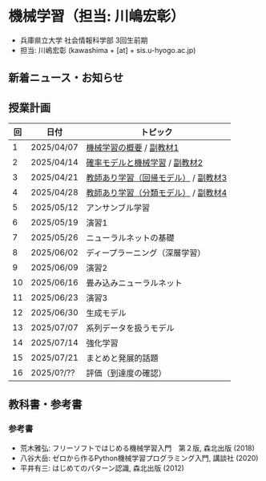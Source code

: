 # 機械学習（担当: 川嶋宏彰）

- 兵庫県立大学 社会情報科学部 3回生前期
- 担当: 川嶋宏彰 (kawashima + [at] + sis.u-hyogo.ac.jp)

## 新着ニュース・お知らせ


## 授業計画

|回 |日付 |トピック|
|---|---|---|
|1 |2025/04/07 |[機械学習の概要](slide/MachineLearning2025_01.pdf) / [副教材1](slide/ml2025intro_01.pdf)|
|2 |2025/04/14 |[確率モデルと機械学習](slide/MachineLearning2025_02.pdf) / [副教材2](slide/ml2025intro_02.pdf)|
|3 |2025/04/21 |[教師あり学習（回帰モデル）](slide/MachineLearning2025_03.pdf) / [副教材3](slide/ml2025intro_03.pdf)|
|4 |2025/04/28 |[教師あり学習（分類モデル）](slide/MachineLearning2025_04.pdf) / [副教材4](slide/ml2025intro_04.pdf)|
|5 |2025/05/12 |アンサンブル学習|
|6 |2025/05/19 |演習1|
|7 |2025/05/26 |ニューラルネットの基礎|
|8 |2025/06/02 |ディープラーニング（深層学習）|
|9 |2025/06/09 |演習2|
|10|2025/06/16 |畳み込みニューラルネット|
|11|2025/06/23 |演習3|
|12|2025/06/30 |生成モデル|
|13|2025/07/07 |系列データを扱うモデル|
|14|2025/07/14 |強化学習|
|15|2025/07/21 |まとめと発展的話題|
|16|2025/0?/?? |評価（到達度の確認）|

<!-- 
|5 |2025/05/12 |[アンサンブル学習](slide/MachineLearning2025_05.pdf) / [副教材5](slide/ml2025intro_05.pdf) / [レポート1解答](slide/MachineLearning2025_report1_answer.pdf) / [宿題解答](slide/MachineLearning2025_04-05_suppl.pdf)|
|6 |2025/05/19 |[演習1](slide/MachineLearning2025_06.pdf)|
|7 |2025/05/26 |[ニューラルネットの基礎](slide/MachineLearning2025_07.pdf) / [副教材6](slide/ml2025intro_06.pdf) / [宿題1解答](slide/MachineLearning2025_07_hw1.pdf)|
|8 |2025/06/02 |[ディープラーニング（深層学習）](slide/MachineLearning2025_08.pdf)|
|9 |2025/06/09 |[演習2](slide/MachineLearning2025_09.pdf)|
|10|2025/06/16 |[畳み込みニューラルネット](slide/MachineLearning2025_10.pdf)|
|11|2025/06/23 |[演習3](slide/MachineLearning2025_11.pdf)|
|12|2025/06/30 |[生成モデル](slide/MachineLearning2025_12.pdf)|
|13|2025/07/07 |[系列データを扱うモデル](slide/MachineLearning2025_13.pdf)|
|14|2025/07/14 |[強化学習](slide/MachineLearning2025_14.pdf)|
|15|2025/07/21 |[まとめと発展的話題](slide/MachineLearning2025_15.pdf)|
|16|2025/0?/?? |評価（到達度の確認）|
 -->

## 教科書・参考書

### 参考書

- 荒木雅弘: フリーソフトではじめる機械学習入門　第２版, 森北出版 (2018)
- 八谷大岳: ゼロから作るPython機械学習プログラミング入門, 講談社 (2020)
- 平井有三: はじめてのパターン認識, 森北出版 (2012)

